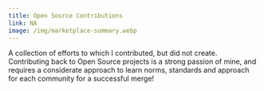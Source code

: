 ```yaml
---
title: Open Source Contributions
link: NA
image: /img/marketplace-summary.webp
---
```

<!--

This page represents the landing page for "contributions" section. It is also shown under the homepage header for "contributions". It should be therefore relatively short and sweet.

-->

<p>A collection of efforts to which I contributed, but did not create. Contributing back to Open Source projects is a strong passion of mine, and requires a considerate approach to learn norms, standards and approach for each community for a successful merge!</p>
